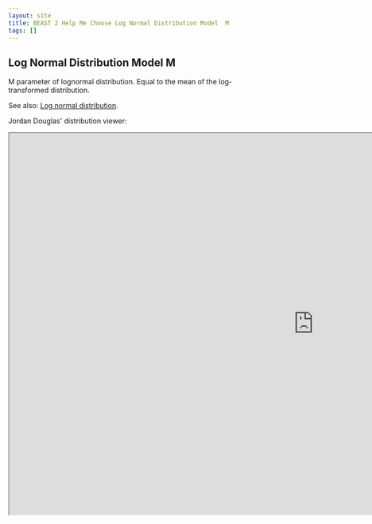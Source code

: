 ```yaml
---
layout: site
title: BEAST 2 Help Me Choose Log Normal Distribution Model  M
tags: []
---
```


## Log Normal Distribution Model  M

M parameter of lognormal distribution. Equal to the mean of the log-transformed distribution.


See also: [Log normal distribution](https://en.wikipedia.org/wiki/Log-normal_distribution).


Jordan Douglas' distribution viewer: 
<iframe width='1224' height='768' src='https://jordandouglas.github.io/distributions/' title='Distribution Viewer'></iframe>
